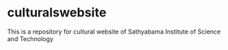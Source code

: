 # culturalswebsite

This is a repository for cultural website of Sathyabama Institute of Science and Technology
